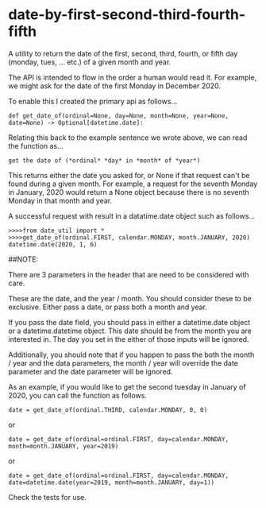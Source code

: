# date-by-first-second-third-fourth-fifth
A utility to return the date of the first, second, third, fourth, 
or fifth day (monday, tues, ... etc.) of a given month and year.

The API is intended to flow in the order a human would read it. For 
example, we might ask for the date of the first Monday in December 2020.

To enable this I created the primary api as follows...

    def get_date_of(ordinal=None, day=None, month=None, year=None, date=None) -> Optional[datetime.date]:

Relating this back to the example sentence we wrote above, we can
read the function as...
    
    get the date of (*ordinal* *day* in *month* of *year*)
        
This returns either the date you asked for, or None if that request
can't be found during a given month.  For example, a request for the
seventh Monday in January, 2020 would return a None object because 
there is no seventh Monday in that month and year. 

A successful request with result in a datatime.date object such as
follows...

    >>>>from date_util import *
    >>>>get_date_of(ordinal.FIRST, calendar.MONDAY, month.JANUARY, 2020)
    datetime.date(2020, 1, 6)

##NOTE: 

There are 3 parameters in the header that are need to be considered
with care.

These are the date, and the year / month.  You should consider 
these to be exclusive.  Either pass a date, or pass both a month and
year.

If you pass the date field, you should pass in either a datetime.date 
object or a datetime.datetime object.  This date should be from the 
month you are interested in.  The day you set in the either of those
inputs will be ignored. 

Additionally, you should note that if you happen to pass the both the
month / year and the data parameters, the month / year will override 
the date parameter and the date parameter will be ignored. 
    
As an example, if you would like to get the second tuesday in January
of 2020, you can call the function as follows. 

    date = get_date_of(ordinal.THIRD, calendar.MONDAY, 0, 0)
    
or
    
    date = get_date_of(ordinal=ordinal.FIRST, day=calendar.MONDAY, month=month.JANUARY, year=2019)
    
or 
   
    date = get_date_of(ordinal=ordinal.FIRST, day=calendar.MONDAY, date=datetime.date(year=2019, month=month.JANUARY, day=1))

Check the tests for use.  